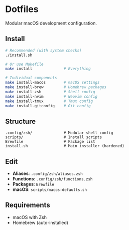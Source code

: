 # Dotfiles

Modular macOS development configuration.

## Install

```bash
# Recommended (with system checks)
./install.sh

# Or use Makefile
make install              # Everything

# Individual components
make install-macos        # macOS settings
make install-brew         # Homebrew packages
make install-zsh          # Shell config
make install-nvim         # Neovim config
make install-tmux         # Tmux config
make install-gitconfig    # Git config
```

## Structure

```
.config/zsh/              # Modular shell config
scripts/                  # Install scripts
Brewfile                  # Package list
install.sh                # Main installer (hardened)
```

## Edit

- **Aliases**: `.config/zsh/aliases.zsh`
- **Functions**: `.config/zsh/functions.zsh`
- **Packages**: `Brewfile`
- **macOS**: `scripts/macos-defaults.sh`

## Requirements

- macOS with Zsh
- Homebrew (auto-installed)
